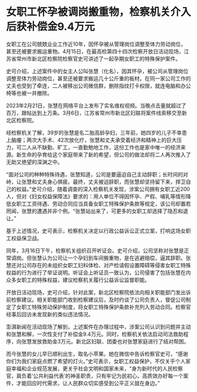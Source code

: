 # 女职工怀孕被调岗搬重物，检察机关介入后获补偿金9.4万元

女职工在公司兢兢业业工作近10年，因怀孕被从管理岗位调整至体力劳动岗位，甚至还被要求搬运重物。4月15日，在最高检第四十四次检察开放日活动现场，江苏省常州市新北区检察院检察官史可讲述了一起孕期女职工的特殊保护案件。

史可介绍，上述案件中的女主人公叫张慧（化名），因其怀孕，被公司从管理岗位调整至体力劳动岗位，甚至还被要求搬运几十公斤重的板材。在同一家公司工作的丈夫也受到了牵连，二人被移出公司微信群，删除指纹打卡权限，就连电脑和办公椅等也被一并撤除。

2023年2月21日，张慧在网络平台上发布了实名维权视频。当晚点击量就超过了百万，跟帖达到上万条。3月6日，江苏省常州市新北区妇联将案件线索移交至新北区检察院。

经检察机关了解，39岁的张慧是名二胎高龄孕妇，三年前，她四岁的儿子不幸患上脑瘤；两次大手术、42次放化疗，张慧和丈夫承受着经济和精神上的巨大压力，可二人从不缺勤、旷工，一直勤勉地工作，这份工作也是家中唯一的经济来源。新生命的孕育给这个家庭带来了新的希望，但公司的做法却将二人再次推入了无助又绝望的深渊之中。

“面对公司的种种特殊待遇，张慧知道，公司是要逼迫自己主动辞职；长时间的对峙，让张慧和丈夫身心俱疲。最终，丈夫被迫辞职，而张慧却坚持留下来，捍卫自己的权益。”史可介绍，随着调查的深入检察机关发现，涉案公司拥有女职工近200人，但对《妇女权益保障法》要求的：用人单位不得因怀孕、产假、哺乳等情形降低女职工工资待遇、劳动合同应当具备女职工特殊保护条款等规定，该公司却置若罔闻，张慧的遭遇并非个例。“张慧站出来了，可更多的女职工却选择了隐忍和退让。”

基于上述情况，史可表示，检察机关决定以行政公益诉讼正式立案，打响这场女职工权益保卫战。

同年，3月16日下午，检察机关组织召开听证会。史可介绍，公司坚称对张慧是正常调岗。但张慧认为公司让一个孕妇到车间搬重物，是在逃避赔偿，逼其辞职。张慧还对公司存在的未组织女职工妇科体检、对产检请假设置障碍等侵害女职工特殊权益的行为进行了举证说明。听证会上听证员一致认为，公司侵害了包括张慧在内众多女职工的特殊权益，建议检察机关履行公益诉讼监督职能。

开放日活动现场，史可介绍，针对此案，新北区检察院依法向相关职能部门发出诉前检察建议。相关职能部门收到检察建议后，及时约谈了公司负责人，督促公司制定了女职工特殊劳动保护制度，将女职工特殊保护条款补充列入劳动合同。检察官经事后回访未发现新的类似违法情况。

澎湃新闻在活动现场了解到，上述案件在办理过程中，涉案公司认识到问题并主动和张慧和解，一次性支付了补偿金9.4万元。同时，检察机关依法启动司法救助程序，向张慧发放救助金3万元。新北区妇联、团委也对张慧家庭进行了结对帮困。

而今张慧的女儿早已顺利出生，取名小苹果。她在微信中告诉检察官史可，“感谢你们为我们家庭点燃了希望的灯火。”史可表示，女职工权益保护，不仅关乎个人家庭幸福和企业规范发展，更关乎社会文明和国家未来，“身为新时代的人民检察官，肩负着‘公共利益代表’的神圣职责，只有牢记为民初心，高质效办好每一个案件，才能回应时代需求，让人民群众切实感受到公平正义就在身边。”

